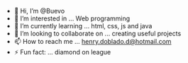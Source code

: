 - 👋 Hi, I’m @Buevo
- 👀 I’m interested in ... Web programming
- 🌱 I’m currently learning ... html, css, js and java
- 💞️ I’m looking to collaborate on ... creating useful projects
- 📫 How to reach me ... henry.doblado.d@hotmail.com
- ⚡ Fun fact: ... diamond on league 

<!---
Buevo/Buevo is a ✨ special ✨ repository because its `README.md` (this file) appears on your GitHub profile.
You can click the Preview link to take a look at your changes.
--->
